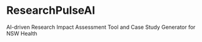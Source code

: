 # ResearchPulseAI
AI-driven Research Impact Assessment Tool and Case Study Generator for NSW Health

